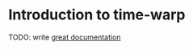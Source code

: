 # Introduction to time-warp

TODO: write [great documentation](http://jacobian.org/writing/what-to-write/)
